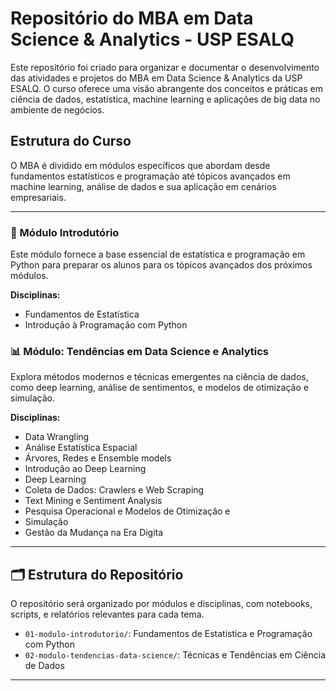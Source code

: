 # Repositório do MBA em Data Science & Analytics - USP ESALQ

Este repositório foi criado para organizar e documentar o desenvolvimento das atividades e projetos do MBA em Data Science & Analytics da USP ESALQ. O curso oferece uma visão abrangente dos conceitos e práticas em ciência de dados, estatística, machine learning e aplicações de big data no ambiente de negócios.

## Estrutura do Curso

O MBA é dividido em módulos específicos que abordam desde fundamentos estatísticos e programação até tópicos avançados em machine learning, análise de dados e sua aplicação em cenários empresariais.

---

### 📘 Módulo Introdutório

Este módulo fornece a base essencial de estatística e programação em Python para preparar os alunos para os tópicos avançados dos próximos módulos.

**Disciplinas:**
- Fundamentos de Estatística
- Introdução à Programação com Python

### 📊 Módulo: Tendências em Data Science e Analytics

Explora métodos modernos e técnicas emergentes na ciência de dados, como deep learning, análise de sentimentos, e modelos de otimização e simulação.

**Disciplinas:**
- Data Wrangling
- Análise Estatística Espacial
- Árvores, Redes e Ensemble models
- Introdução ao Deep Learning
- Deep Learning
- Coleta de Dados: Crawlers e Web Scraping
- Text Mining e Sentiment Analysis
- Pesquisa Operacional e Modelos de Otimização e
- Simulação
- Gestão da Mudança na Era Digita


---



## 🗂 Estrutura do Repositório

O repositório será organizado por módulos e disciplinas, com notebooks, scripts, e relatórios relevantes para cada tema.

- `01-modulo-introdutorio/`: Fundamentos de Estatística e Programação com Python
- `02-modulo-tendencias-data-science/`: Técnicas e Tendências em Ciência de Dados

---


